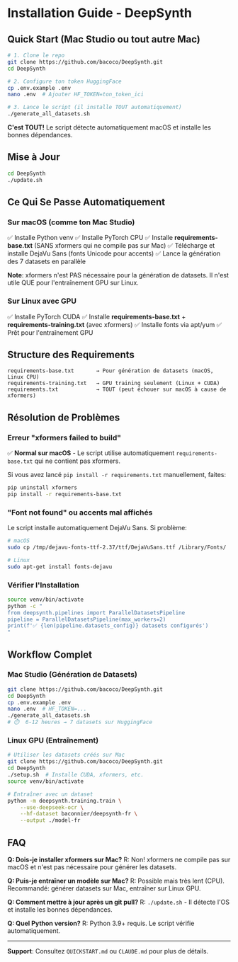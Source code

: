 # Installation Guide - DeepSynth

## Quick Start (Mac Studio ou tout autre Mac)

```bash
# 1. Clone le repo
git clone https://github.com/bacoco/DeepSynth.git
cd DeepSynth

# 2. Configure ton token HuggingFace
cp .env.example .env
nano .env  # Ajouter HF_TOKEN=ton_token_ici

# 3. Lance le script (il installe TOUT automatiquement)
./generate_all_datasets.sh
```

**C'est TOUT!** Le script détecte automatiquement macOS et installe les bonnes dépendances.

## Mise à Jour

```bash
cd DeepSynth
./update.sh
```

## Ce Qui Se Passe Automatiquement

### Sur macOS (comme ton Mac Studio)
✅ Installe Python venv
✅ Installe PyTorch CPU
✅ Installe **requirements-base.txt** (SANS xformers qui ne compile pas sur Mac)
✅ Télécharge et installe DejaVu Sans (fonts Unicode pour accents)
✅ Lance la génération des 7 datasets en parallèle

**Note**: xformers n'est PAS nécessaire pour la génération de datasets. Il n'est utile QUE pour l'entraînement GPU sur Linux.

### Sur Linux avec GPU
✅ Installe PyTorch CUDA
✅ Installe **requirements-base.txt** + **requirements-training.txt** (avec xformers)
✅ Installe fonts via apt/yum
✅ Prêt pour l'entraînement GPU

## Structure des Requirements

```
requirements-base.txt       → Pour génération de datasets (macOS, Linux CPU)
requirements-training.txt   → GPU training seulement (Linux + CUDA)
requirements.txt            → TOUT (peut échouer sur macOS à cause de xformers)
```

## Résolution de Problèmes

### Erreur "xformers failed to build"
✅ **Normal sur macOS** - Le script utilise automatiquement `requirements-base.txt` qui ne contient pas xformers.

Si vous avez lancé `pip install -r requirements.txt` manuellement, faites:
```bash
pip uninstall xformers
pip install -r requirements-base.txt
```

### "Font not found" ou accents mal affichés
Le script installe automatiquement DejaVu Sans. Si problème:
```bash
# macOS
sudo cp /tmp/dejavu-fonts-ttf-2.37/ttf/DejaVuSans.ttf /Library/Fonts/

# Linux
sudo apt-get install fonts-dejavu
```

### Vérifier l'Installation

```bash
source venv/bin/activate
python -c "
from deepsynth.pipelines import ParallelDatasetsPipeline
pipeline = ParallelDatasetsPipeline(max_workers=2)
print(f'✅ {len(pipeline.datasets_config)} datasets configurés')
"
```

## Workflow Complet

### Mac Studio (Génération de Datasets)
```bash
git clone https://github.com/bacoco/DeepSynth.git
cd DeepSynth
cp .env.example .env
nano .env  # HF_TOKEN=...
./generate_all_datasets.sh
# ⏱️  6-12 heures → 7 datasets sur HuggingFace
```

### Linux GPU (Entraînement)
```bash
# Utiliser les datasets créés sur Mac
git clone https://github.com/bacoco/DeepSynth.git
cd DeepSynth
./setup.sh  # Installe CUDA, xformers, etc.
source venv/bin/activate

# Entraîner avec un dataset
python -m deepsynth.training.train \
    --use-deepseek-ocr \
    --hf-dataset baconnier/deepsynth-fr \
    --output ./model-fr
```

## FAQ

**Q: Dois-je installer xformers sur Mac?**
R: Non! xformers ne compile pas sur macOS et n'est pas nécessaire pour générer les datasets.

**Q: Puis-je entraîner un modèle sur Mac?**
R: Possible mais très lent (CPU). Recommandé: générer datasets sur Mac, entraîner sur Linux GPU.

**Q: Comment mettre à jour après un git pull?**
R: `./update.sh` - Il détecte l'OS et installe les bonnes dépendances.

**Q: Quel Python version?**
R: Python 3.9+ requis. Le script vérifie automatiquement.

---

**Support**: Consultez `QUICKSTART.md` ou `CLAUDE.md` pour plus de détails.
